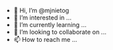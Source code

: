 - 👋 Hi, I’m @mjnietog
- 👀 I’m interested in ...
- 🌱 I’m currently learning ...
- 💞️ I’m looking to collaborate on ...
- 📫 How to reach me ...

<!---
mjnietog/mjnietog is a ✨ special ✨ repository because its `README.md` (this file) appears on your GitHub profile.
You can click the Preview link to take a look at your changes.
--->
